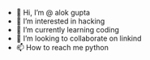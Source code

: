 - 👋 Hi, I’m @ alok gupta
- 👀 I’m interested in hacking
- 🌱 I’m currently learning coding
- 💞️ I’m looking to collaborate on linkind
- 📫 How to reach me python

<!---
sumitzigzag/sumitzigzag is a ✨ special ✨ repository because its `README.md` (this file) appears on your GitHub profile.
You can click the Preview link to take a look at your changes.
--->
